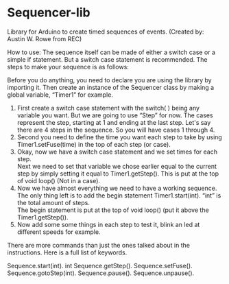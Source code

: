Sequencer-lib
=============

Library for Arduino to create timed sequences of events. 
(Created by: Austin W. Rowe from REC)

How to use:
The sequence itself can be made of either a switch case or a simple if statement. 
But a switch case statement is recommended.  The steps to make your sequence is as follows:

Before you do anything, you need to declare you are using the library by importing it. 
Then create an instance of the Sequencer class by making a global variable, “Timer1” for example.

1. First create a switch case statement with the switch( ) being any variable you want.
 But we are going to use “Step” for now.  The cases represent the step, starting at 1
 and ending at the last step.  Let's say there are 4 steps in the sequence.  So you will have cases 1 through 4.
2. Second you need to define the time you want each step to take by using Timer1.setFuse(time) 
 in the top of each step (or case).
3. Okay, now we have a switch case statement and we set times for each step.  
 Next we need to set that variable we chose earlier equal to the current step by simply setting it equal
 to Timer1.getStep().  This is put at the top of void loop() (Not in a case).
4. Now we have almost everything we need to have a working sequence. The only thing left is to
 add the begin statement Timer1.start(int). “int” is the total amount of steps.  
 The begin statement is put at the top of void loop() (put it above the Timer1.getStep()).
5. Now add some some things in each step to test it, blink an led at different speeds for example.



There are more commands than just the ones talked about in the instructions.  Here is a full list of keywords.

Sequence.start(int).
int Sequence.getStep().
Sequence.setFuse().
Sequence.gotoStep(int).
Sequence.pause().
Sequence.unpause().

